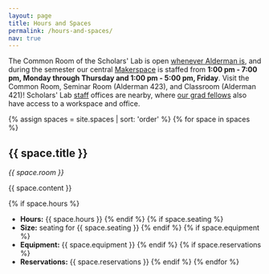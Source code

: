 ```yaml
---
layout: page
title: Hours and Spaces
permalink: /hours-and-spaces/
nav: true
---
```


The Common Room of the Scholars' Lab is open [whenever Alderman is](https://www.library.virginia.edu/hours), and during the semester our central [Makerspace](/makerspace/) is staffed from **1:00 pm - 7:00 pm, Monday through Thursday and 1:00 pm - 5:00 pm, Friday**. Visit the Common Room, Seminar Room (Alderman 423), and Classroom (Alderman 421)! Scholars' Lab [staff](/people/) offices are nearby, where [our grad fellows](/graduate-fellowships/) also have access to a workspace and office.

{% assign spaces = site.spaces | sort: 'order' %}
{% for space in spaces %}
## {{ space.title }}

_{{ space.room }}_

{{ space.content }}

{% if space.hours %}
  - **Hours:** {{ space.hours }}
{% endif %}
{% if space.seating %}
  - **Size:** seating for {{ space.seating }}
{% endif %}
{% if space.equipment %}
  - **Equipment:** {{ space.equipment }}
{% endif %}
{% if space.reservations %}
  - **Reservations:** {{ space.reservations }}
{% endif %}
{% endfor %}
